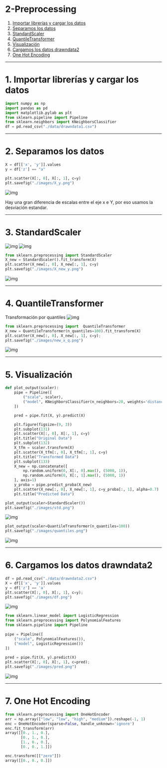 # 2-Preprocessing

1. [Importar librerías y cargar los datos ](#schema1)
2. [Separamos los datos](#schema2)
3. [StandardScaler](#schema3)
4. [QuantileTransformer](#schema4)
5. [Visualización](#schema5)
6. [Cargamos los datos drawndata2](#schema6)
7. [One Hot Encoding](#schema7)

<hr>

<a name="schema1"></a>

# 1. Importar librerías y cargar los datos

~~~python
import numpy as np
import pandas as pd
import matplotlib.pylab as plt
from sklearn.pipeline import Pipeline 
from sklearn.neighbors import KNeighborsClassifier
df = pd.read_csv("./data/drawndata1.csv")
~~~
<hr>

<a name="schema2"></a>

# 2. Separamos los datos

~~~python
X = df[['x', 'y']].values
y = df['z'] == "a"

plt.scatter(X[:, 0], X[:, 1], c=y)
plt.savefig("./images/X_y.png")
~~~
![img](./images/X_y.png)


Hay una gran diferencia de escalas entre el eje x e Y, por eso usamos la desviación estandar.

<hr>

<a name="schema3"></a>

# 3. StandardScaler
![img](./images/001.png)
![img](./images/002.png)

~~~python
from sklearn.preprocessing import StandardScaler
X_new = StandardScaler().fit_transform(X)
plt.scatter(X_new[:, 0], X_new[:, 1], c=y)
plt.savefig("./images/X_new_y.png")
~~~
![img](./images/X_new_y.png)


<hr>

<a name="schema4"></a>

# 4. QuantileTransformer
Transformación por quantiles
![img](./images/003.png)

~~~python
from sklearn.preprocessing import  QuantileTransformer
X_new = QuantileTransformer(n_quantiles=100).fit_transform(X)
plt.scatter(X_new[:, 0], X_new[:, 1], c=y);
plt.savefig("./images/new_x_q.png")
~~~
![img](./images/new_x_q.png)

<hr>

<a name="schema5"></a>

# 5. Visualización

~~~python
def plot_output(scaler):
    pipe = Pipeline([
        ("scale", scaler),
        ("model", KNeighborsClassifier(n_neighbors=20, weights='distance'))
    ])

    pred = pipe.fit(X, y).predict(X)

    plt.figure(figsize=(9, 3))
    plt.subplot(131)
    plt.scatter(X[:, 0], X[:, 1], c=y)
    plt.title("Original Data")
    plt.subplot(132)
    X_tfm = scaler.transform(X)
    plt.scatter(X_tfm[:, 0], X_tfm[:, 1], c=y)
    plt.title("Transformed Data")
    plt.subplot(133)
    X_new = np.concatenate([
        np.random.uniform(0, X[:, 0].max(), (5000, 1)), 
        np.random.uniform(0, X[:, 1].max(), (5000, 1))
    ], axis=1)
    y_proba = pipe.predict_proba(X_new)
    plt.scatter(X_new[:, 0], X_new[:, 1], c=y_proba[:, 1], alpha=0.7)
    plt.title("Predicted Data")

plot_output(scaler=StandardScaler())
plt.savefig("./images/std.png")
~~~
![img](./images/std.png)
~~~python
plot_output(scaler=QuantileTransformer(n_quantiles=100))
plt.savefig("./images/quantiles.png")
~~~
![img](./images/quantiles.png)



<hr>

<a name="schema6"></a>

# 6. Cargamos los datos drawndata2

~~~python
df = pd.read_csv("./data/drawndata2.csv")
X = df[['x', 'y']].values
y = df['z'] == 'a'
plt.scatter(X[:, 0], X[:, 1], c=y);
plt.savefig("./images/df.png")
~~~
![img](./images/df.png)

~~~python
from sklearn.linear_model import LogisticRegression
from sklearn.preprocessing import PolynomialFeatures
from sklearn.pipeline import Pipeline
​
pipe = Pipeline([
    ("scale", PolynomialFeatures()),
    ("model", LogisticRegression())
])
​
pred = pipe.fit(X, y).predict(X)
plt.scatter(X[:, 0], X[:, 1], c=pred);
plt.savefig("./images/pred.png")
~~~
![img](./images/pred.png)
<hr>

<a name="schema7"></a>

# 7. One Hot Encoding

~~~python
from sklearn.preprocessing import OneHotEncoder
arr = np.array(["low", "low", "high", "medium"]).reshape(-1, 1)
enc = OneHotEncoder(sparse=False, handle_unknown='ignore')
enc.fit_transform(arr)
array([[0., 1., 0.],
       [0., 1., 0.],
       [1., 0., 0.],
       [0., 0., 1.]])

enc.transform([["zero"]])
array([[0., 0., 0.]])
~~~